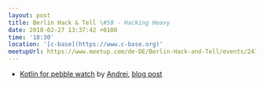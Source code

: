 ```yaml
---
layout: post
title: Berlin Hack & Tell \#58 - Hacking Heavy
date: 2018-02-27 13:37:42 +0100
time: '18:30'
location: '[c-base](https://www.c-base.org)'
meetupUrl: https://www.meetup.com/de-DE/Berlin-Hack-and-Tell/events/247993019/
---
```


* [Kotlin for pebble watch](https://github.com/gimlet2/pebblekt) by [Andrei](https://github.com/gimlet2), [blog post](https://medium.com/@andrei.chernyshev/kotlin-for-pebble-e33086d8f8da)

